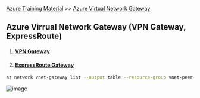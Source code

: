 [Azure Training Material](../index.md) >> [Azure Virtual Network Gateway](.)
## Azure Virrual Network Gateway (VPN Gateway, 	ExpressRoute)

1. #### [VPN Gateway](azure-vpn-gateway.md)  
2. #### [ExpressRoute Gateway](azure-expressroute-gateway.md)  

```bash
az network vnet-gateway list --output table --resource-group vnet-peer-test-01-rg
```


![image](https://user-images.githubusercontent.com/13016162/71641928-5e474880-2cc9-11ea-8866-453a34cc085f.png)

